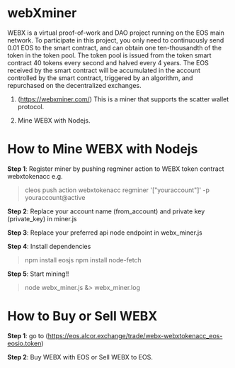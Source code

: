 # webXminer

WEBX is a virtual proof-of-work and DAO project running on the EOS main network. To participate in this project, you only need to continuously send 0.01 EOS to the smart contract, and can obtain one ten-thousandth of the token in the token pool. The token pool is issued from the token smart contract 40 tokens every second and halved every 4 years. The EOS received by the smart contract will be accumulated in the account controlled by the smart contract, triggered by an algorithm, and repurchased on the decentralized exchanges.

1. (https://webxminer.com/) This is a miner that supports the scatter wallet protocol.

2. Mine WEBX with Nodejs.

# How to Mine WEBX with Nodejs
<b>Step 1</b>: Register miner by pushing regminer action to WEBX token contract webxtokenacc  e.g. 
 
> cleos push action webxtokenacc regminer '[\"youraccount\"]' -p youraccount@active

<b>Step 2</b>: Replace your account name (from_account) and private key (private_key) in miner.js

<b>Step 3</b>: Replace your preferred api node endpoint in webx_miner.js

<b>Step 4</b>: Install dependencies

> npm install eosjs 
> npm install node-fetch

<b>Step 5</b>: Start mining!!

> node webx_miner.js &> webx_miner.log

# How to Buy or Sell WEBX
<b>Step 1</b>: go to (https://eos.alcor.exchange/trade/webx-webxtokenacc_eos-eosio.token)

<b>Step 2</b>: Buy WEBX with EOS or Sell WEBX to EOS.
